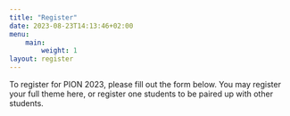 ```yaml
---
title: "Register"
date: 2023-08-23T14:13:46+02:00
menu:
    main:
        weight: 1
layout: register
---
```


To register for PION 2023, please fill out the form below. You may register your full theme here, or register one students to be paired up with other students.

